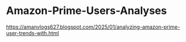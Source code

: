 # Amazon-Prime-Users-Analyses

https://amanvlogs627.blogspot.com/2025/01/analyzing-amazon-prime-user-trends-with.html
